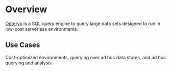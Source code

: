 # Overview

[Opteryx](https://mabel-dev.github.io/opteryx/) is a SQL query engine to query large data sets designed to run in low-cost serverless environments.

## Use Cases

Cost-optimized environments, querying over ad hoc data stores, and ad hoc querying and analysis.
